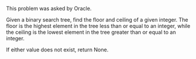 This problem was asked by Oracle.

Given a binary search tree, find the floor and ceiling of a given integer. 
The floor is the highest element in the tree less than or equal to an integer,
while the ceiling is the lowest element in the tree greater than or equal to an integer.

If either value does not exist, return None.
